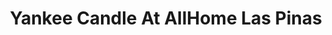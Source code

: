 ---
title: "Yankee Candle At AllHome Las Pinas"
url: /las-pinas/yankee-candle-at-allhome-las-pinas/
shop: Warenhaus
---